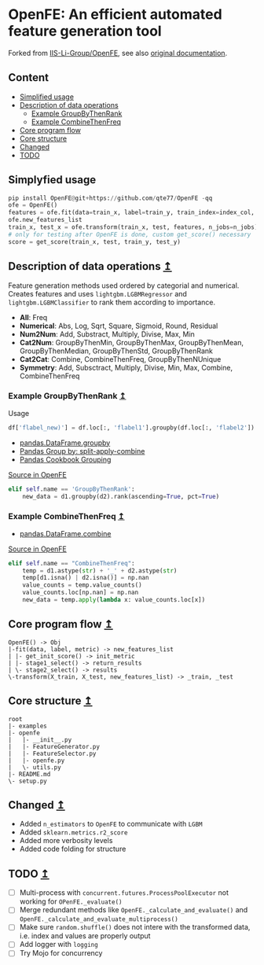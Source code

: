 # OpenFE: An efficient automated feature generation tool

Forked from [IIS-Li-Group/OpenFE](https://github.com/IIIS-Li-Group/OpenFE), see also [original documentation](https://openfe-document.readthedocs.io/en/latest/).

## Content

- [Simplified usage](#simplyfied-usage)
- [Description of data operations](#description-of-data-operations)
    - [Example GroupByThenRank](#example-groupbythenrank)
    - [Example CombineThenFreq](#example-combinethenfreq)
- [Core program flow](#core-program-flow)
- [Core structure](#core-structure)
- [Changed](#changed)
- [TODO](#todo)

## Simplyfied usage

```python
pip install OpenFE@git+https://github.com/qte77/OpenFE -qq
ofe = OpenFE()
features = ofe.fit(data=train_x, label=train_y, train_index=index_col, **ofep)
ofe.new_features_list
train_x, test_x = ofe.transform(train_x, test, features, n_jobs=n_jobs)
# only for testing after OpenFE is done, custom get_score() necessary
score = get_score(train_x, test, train_y, test_y)
```

## Description of data operations [↥](#openfe-an-efficient-automated-feature-generation-tool)

Feature generation methods used ordered by categorial and numerical. Creates features and uses `lightgbm.LGBMRegressor` and `lightgbm.LGBMClassifier` to rank them according to importance. 

* **All**: Freq
* **Numerical**: Abs, Log, Sqrt, Square, Sigmoid, Round, Residual
* **Num2Num**: Add, Substract, Multiply, Divise, Max, Min
* **Cat2Num**: GroupByThenMin, GroupByThenMax, GroupByThenMean, GroupByThenMedian, GroupByThenStd, GroupByThenRank
* **Cat2Cat**: Combine, CombineThenFreq, GroupByThenNUnique
* **Symmetry**: Add, Subsctract, Multiply, Divise, Min, Max, Combine, CombineThenFreq

### Example GroupByThenRank [↥](#openfe-an-efficient-automated-feature-generation-tool)

Usage

```python
df['flabel_new)'] = df.loc[:, 'flabel1'].groupby(df.loc[:, 'flabel2']).rank(ascending=True, pct=True)
```

- [pandas.DataFrame.groupby](https://pandas.pydata.org/pandas-docs/stable/reference/api/pandas.DataFrame.groupby.html)
- [Pandas Group by: split-apply-combine](https://pandas.pydata.org/pandas-docs/stable/user_guide/groupby.html#groupby)
- [Pandas Cookbook Grouping](https://pandas.pydata.org/pandas-docs/stable/user_guide/cookbook.html#cookbook-grouping)

[Source in OpenFE](https://github.com/qte77/OpenFE/blob/c99c96c544a0f620ffe8781753ca9342355bb0bd/openfe/FeatureGenerator.py#L103)


```python
elif self.name == 'GroupByThenRank':
    new_data = d1.groupby(d2).rank(ascending=True, pct=True)
```

### Example CombineThenFreq [↥](#openfe-an-efficient-automated-feature-generation-tool)

- [pandas.DataFrame.combine](https://pandas.pydata.org/pandas-docs/stable/reference/api/pandas.DataFrame.combine.html)

[Source in OpenFE](https://github.com/qte77/OpenFE/blob/c99c96c544a0f620ffe8781753ca9342355bb0bd/openfe/FeatureGenerator.py#L120)


```python
elif self.name == "CombineThenFreq":
    temp = d1.astype(str) + '_' + d2.astype(str)
    temp[d1.isna() | d2.isna()] = np.nan
    value_counts = temp.value_counts()
    value_counts.loc[np.nan] = np.nan
    new_data = temp.apply(lambda x: value_counts.loc[x])
```

## Core program flow [↥](#openfe-an-efficient-automated-feature-generation-tool)

```
OpenFE() -> Obj
|-fit(data, label, metric) -> new_features_list
| |- get_init_score() -> init_metric
| |- stage1_select() -> return_results
| \- stage2_select() -> results
\-transform(X_train, X_test, new_features_list) -> _train, _test
```

## Core structure [↥](#openfe-an-efficient-automated-feature-generation-tool)

```
root
|- examples
|- openfe
|   |- __init__.py
|   |- FeatureGenerator.py
|   |- FeatureSelector.py
|   |- openfe.py
|   \- utils.py
|- README.md
\- setup.py
```

## Changed [↥](#openfe-an-efficient-automated-feature-generation-tool)

* Added `n_estimators` to `OpenFE` to communicate with `LGBM`
* Added `sklearn.metrics.r2_score`
* Added more verbosity levels
* Added code folding for structure

## TODO [↥](#openfe-an-efficient-automated-feature-generation-tool)

- [ ] Multi-process with `concurrent.futures.ProcessPoolExecutor` not working for `OPenFE._evaluate()`
- [ ] Merge redundant methods like `OpenFE._calculate_and_evaluate()` and `OpenFE._calculate_and_evaluate_multiprocess()`
- [ ] Make sure `random.shuffle()` does not intere with the transformed data, i.e. index and values are properly output
- [ ] Add logger with `logging`
- [ ] Try Mojo for concurrency
